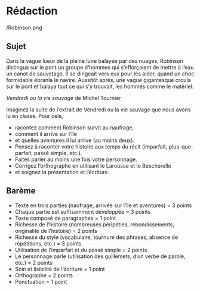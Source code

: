 # Rédaction

/Robinson.png

## Sujet

Dans la vague lueur de la pleine lune balayée par des nuages, Robinson distingua sur le pont un groupe d’hommes qui s’efforçaient de mettre à l’eau un canot de sauvetage. Il se dirigeait vers eux pour les aider, quand un choc formidable ébranla le navire. Aussitôt après, une vague gigantesque croula sur le pont et balaya tout ce qui s’y trouvait, les hommes comme le matériel.

*Vendredi ou la vie sauvage* de Michel Tournier

Imaginez la suite de l’extrait de Vendredi ou la vie sauvage que nous avons lu en classe. Pour cela,

- racontez comment Robinson survit au naufrage,
- comment il arrive sur l’île
- et quelles aventures il lui arrive (au moins deux).
- Pensez à raconter votre histoire aux temps du récit (imparfait, plus-que-parfait, passé simple, etc.).
- Faites parler au moins une fois votre personnage.
- Corrigez l’orthographe en utilisant le Larousse et le Bescherelle
- et soignez la présentation et l’écriture.

## Barème

- Texte en trois parties (naufrage, arrivée sur l’île et aventures) = 3 points
- Chaque partie est suffisamment développée = 3 points
- Texte composé de paragraphes = 1 point
- Richesse de l’histoire (nombreuses péripéties, rebondissements, originalité de l’histoire) = 2 points
- Richesse du style (vocabulaire, tournure des phrases, absence de répétitions, etc.) = 3 points
- Utilisation de l’imparfait et du passé simple = 2 points
- Le personnage parle (utilisation des guillemets, d’un verbe de parole, etc.) = 2 points
- Soin et lisibilité de l’écriture = 1 point
- Orthographe = 2 points
- Ponctuation = 1 point